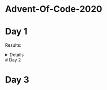 # Advent-Of-Code-2020

# Day 1
Results:
<details>
  First part:
  ```javascript
  console.log("I'm a code block!");
  ```
</details>
# Day 2

# Day 3